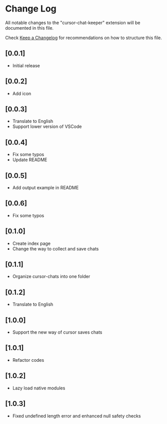 # Change Log

All notable changes to the "cursor-chat-keeper" extension will be documented in this file.

Check [Keep a Changelog](http://keepachangelog.com/) for recommendations on how to structure this file.

## [0.0.1]

- Initial release

## [0.0.2]

- Add icon

## [0.0.3]

- Translate to English
- Support lower version of VSCode

## [0.0.4]

- Fix some typos
- Update README

## [0.0.5]

- Add output example in README

## [0.0.6]

- Fix some typos

## [0.1.0]

- Create index page
- Change the way to collect and save chats

## [0.1.1]

- Organize cursor-chats into one folder

## [0.1.2]

- Translate to English

## [1.0.0]

- Support the new way of cursor saves chats

## [1.0.1]

- Refactor codes

## [1.0.2]

- Lazy load native modules

## [1.0.3]

- Fixed undefined length error and enhanced null safety checks

